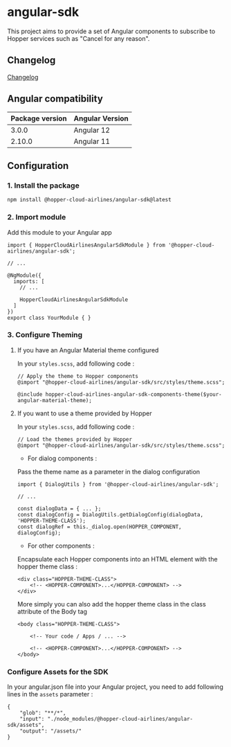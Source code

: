 # angular-sdk

This project aims to provide a set of Angular components to subscribe to Hopper services such as "Cancel for any reason".

## Changelog

[Changelog](https://github.com/hopper/hc-airlines-angular/blob/main/projects/angular-sdk/CHANGELOG.md)

## Angular compatibility

|  Package version 	|   Angular Version	|
|---	            |---	            |
|   3.0.0	        |   Angular 12	    |
|   2.10.0	        |   Angular 11	    |

## Configuration

### 1. Install the package

```
npm install @hopper-cloud-airlines/angular-sdk@latest
```

### 2. Import module

Add this module to your Angular app

```
import { HopperCloudAirlinesAngularSdkModule } from '@hopper-cloud-airlines/angular-sdk';

// ...

@NgModule({
  imports: [
    // ...

    HopperCloudAirlinesAngularSdkModule
  ]
})
export class YourModule { }
```

### 3. Configure Theming

1. If you have an Angular Material theme configured

    In your `styles.scss`, add following code :

    ```
    // Apply the theme to Hopper components 
    @import "@hopper-cloud-airlines/angular-sdk/src/styles/theme.scss";
    
    @include hopper-cloud-airlines-angular-sdk-components-theme($your-angular-material-theme);
    ```

2. If you want to use a theme provided by Hopper

    In your `styles.scss`, add following code :

    ```
    // Load the themes provided by Hopper
    @import "@hopper-cloud-airlines/angular-sdk/src/styles/theme.scss";
    ```

    - For dialog components :

    Pass the theme name as a parameter in the dialog configuration

    ```
    import { DialogUtils } from '@hopper-cloud-airlines/angular-sdk';

    // ...

    const dialogData = { ... };
    const dialogConfig = DialogUtils.getDialogConfig(dialogData, 'HOPPER-THEME-CLASS');
    const dialogRef = this._dialog.open(HOPPER_COMPONENT, dialogConfig);
    ```
    - For other components :

    Encapsulate each Hopper components into an HTML element with the hopper theme class :

    ```
    <div class="HOPPER-THEME-CLASS">
        <!-- <HOPPER-COMPONENT>...</HOPPER-COMPONENT> -->
    </div>
    ```

    More simply you can also add the hopper theme class in the class attribute of the Body tag

    ```
    <body class="HOPPER-THEME-CLASS">

        <!-- Your code / Apps / ... -->

        <!-- <HOPPER-COMPONENT>...</HOPPER-COMPONENT> -->
    </body>
    ```

### Configure Assets for the SDK

In your angular.json file into your Angular project, you need to add following lines in the `assets` parameter :

```
{
    "glob": "**/*",
    "input": "./node_modules/@hopper-cloud-airlines/angular-sdk/assets",
    "output": "/assets/"
}
```